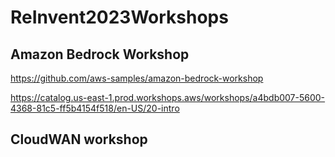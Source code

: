# ReInvent2023Workshops

## Amazon Bedrock Workshop

https://github.com/aws-samples/amazon-bedrock-workshop

https://catalog.us-east-1.prod.workshops.aws/workshops/a4bdb007-5600-4368-81c5-ff5b4154f518/en-US/20-intro

## CloudWAN workshop




